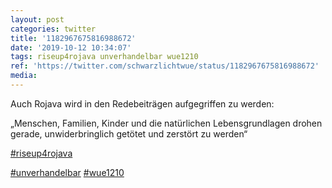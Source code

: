 ```yaml
---
layout: post
categories: twitter
title: '1182967675816988672'
date: '2019-10-12 10:34:07'
tags: riseup4rojava unverhandelbar wue1210
ref: 'https://twitter.com/schwarzlichtwue/status/1182967675816988672'
media:
---
```

Auch Rojava wird in den Redebeiträgen aufgegriffen zu werden:

„Menschen, Familien, Kinder und die natürlichen Lebensgrundlagen drohen gerade, unwiderbringlich getötet und zerstört zu werden“

[#riseup4rojava](/t/riseup4rojava)

[#unverhandelbar](/t/unverhandelbar) [#wue1210](/t/wue1210) 